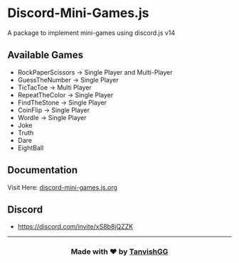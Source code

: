 # Discord-Mini-Games.js
A package to implement mini-games using discord.js v14

## Available Games
- RockPaperScissors -> Single Player and Multi-Player
- GuessTheNumber -> Single Player
- TicTacToe -> Multi Player
- RepeatTheColor -> Single Player
- FindTheStone -> Single Player
- CoinFlip -> Single Player
- Wordle -> Single Player
- Joke
- Truth 
- Dare
- EightBall
##  Documentation

Visit Here: [discord-mini-games.js.org](https://discord-mini-games.js)

## Discord
- https://discord.com/invite/xS8b8jQZZK

--- 

### <center>Made with ❤️ by [TanvishGG](https://github.com/TanvishGG)</center>
